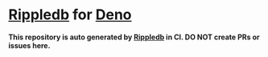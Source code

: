 # [Rippledb](https://github.com/heineiuo/rippledb) for [Deno](https://github.com/denoland/deno)

**This repository is auto generated by [Rippledb](https://github.com/heineiuo/rippledb) in CI. DO NOT create PRs or issues here.**

